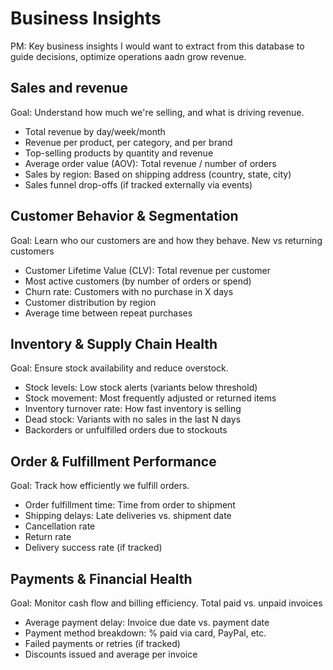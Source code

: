 # Business Insights

PM: Key business insights I would want to extract from this database to guide decisions, optimize operations aadn grow revenue.

## Sales and revenue

Goal: Understand how much we're selling, and what is driving revenue.

- Total revenue by day/week/month
- Revenue per product, per category, and per brand
- Top-selling products by quantity and revenue
- Average order value (AOV): Total revenue / number of orders
- Sales by region: Based on shipping address (country, state, city)
- Sales funnel drop-offs (if tracked externally via events)

## Customer Behavior & Segmentation

Goal: Learn who our customers are and how they behave. New vs returning customers

- Customer Lifetime Value (CLV): Total revenue per customer
- Most active customers (by number of orders or spend)
- Churn rate: Customers with no purchase in X days
- Customer distribution by region
- Average time between repeat purchases

## Inventory & Supply Chain Health

Goal: Ensure stock availability and reduce overstock.

- Stock levels: Low stock alerts (variants below threshold)
- Stock movement: Most frequently adjusted or returned items
- Inventory turnover rate: How fast inventory is selling
- Dead stock: Variants with no sales in the last N days
- Backorders or unfulfilled orders due to stockouts

## Order & Fulfillment Performance

Goal: Track how efficiently we fulfill orders.

- Order fulfillment time: Time from order to shipment
- Shipping delays: Late deliveries vs. shipment date
- Cancellation rate
- Return rate
- Delivery success rate (if tracked)

## Payments & Financial Health

Goal: Monitor cash flow and billing efficiency. Total paid vs. unpaid invoices

- Average payment delay: Invoice due date vs. payment date
- Payment method breakdown: % paid via card, PayPal, etc.
- Failed payments or retries (if tracked)
- Discounts issued and average per invoice